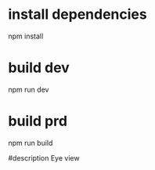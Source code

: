 # install dependencies
npm install

# build dev
npm run dev

# build prd
npm run build

#description
Eye view